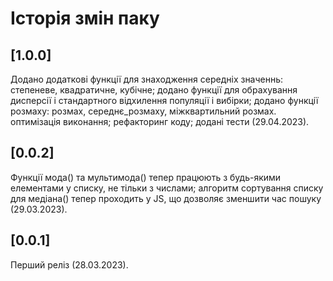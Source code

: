 # Історія змін паку

## [1.0.0]
Додано додаткові функції для знаходження середніх значеннь: степеневе, квадратичне, кубічне; додано функції для обрахування дисперсії і стандартного відхилення популяції і вибірки; додано функції розмаху: розмах, середнє_розмаху, міжквартильний розмах. оптимізація виконання; рефакторинг коду; додані тести (29.04.2023).

## [0.0.2]
Функції мода() та мультимода() тепер працюють з будь-якими елементами у списку, не тільки з числами; алгоритм сортування списку для медіана() тепер проходить у JS, що дозволяє зменшити час пошуку (29.03.2023).

## [0.0.1]
Перший реліз (28.03.2023).
